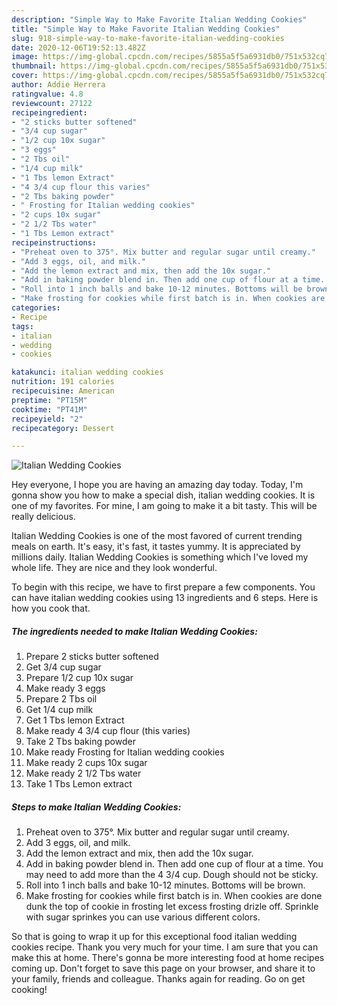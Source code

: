 ```yaml
---
description: "Simple Way to Make Favorite Italian Wedding Cookies"
title: "Simple Way to Make Favorite Italian Wedding Cookies"
slug: 918-simple-way-to-make-favorite-italian-wedding-cookies
date: 2020-12-06T19:52:13.482Z
image: https://img-global.cpcdn.com/recipes/5855a5f5a6931db0/751x532cq70/italian-wedding-cookies-recipe-main-photo.jpg
thumbnail: https://img-global.cpcdn.com/recipes/5855a5f5a6931db0/751x532cq70/italian-wedding-cookies-recipe-main-photo.jpg
cover: https://img-global.cpcdn.com/recipes/5855a5f5a6931db0/751x532cq70/italian-wedding-cookies-recipe-main-photo.jpg
author: Addie Herrera
ratingvalue: 4.8
reviewcount: 27122
recipeingredient:
- "2 sticks butter softened"
- "3/4 cup sugar"
- "1/2 cup 10x sugar"
- "3 eggs"
- "2 Tbs oil"
- "1/4 cup milk"
- "1 Tbs lemon Extract"
- "4 3/4 cup flour this varies"
- "2 Tbs baking powder"
- " Frosting for Italian wedding cookies"
- "2 cups 10x sugar"
- "2 1/2 Tbs water"
- "1 Tbs Lemon extract"
recipeinstructions:
- "Preheat oven to 375°. Mix butter and regular sugar until creamy."
- "Add 3 eggs, oil, and milk."
- "Add the lemon extract and mix, then add the 10x sugar."
- "Add in baking powder blend in. Then add one cup of flour at a time. You may need to add more than the 4 3/4 cup. Dough should not be sticky."
- "Roll into 1 inch balls and bake 10-12 minutes. Bottoms will be brown."
- "Make frosting for cookies while first batch is in. When cookies are done dunk the top of cookie in frosting let excess frosting drizle off. Sprinkle with sugar sprinkes you can use various different colors."
categories:
- Recipe
tags:
- italian
- wedding
- cookies

katakunci: italian wedding cookies 
nutrition: 191 calories
recipecuisine: American
preptime: "PT15M"
cooktime: "PT41M"
recipeyield: "2"
recipecategory: Dessert

---
```



![Italian Wedding Cookies](https://img-global.cpcdn.com/recipes/5855a5f5a6931db0/751x532cq70/italian-wedding-cookies-recipe-main-photo.jpg)

Hey everyone, I hope you are having an amazing day today. Today, I'm gonna show you how to make a special dish, italian wedding cookies. It is one of my favorites. For mine, I am going to make it a bit tasty. This will be really delicious.



Italian Wedding Cookies is one of the most favored of current trending meals on earth. It's easy, it's fast, it tastes yummy. It is appreciated by millions daily. Italian Wedding Cookies is something which I've loved my whole life. They are nice and they look wonderful.


To begin with this recipe, we have to first prepare a few components. You can have italian wedding cookies using 13 ingredients and 6 steps. Here is how you cook that.

<!--inarticleads1-->

##### The ingredients needed to make Italian Wedding Cookies:

1. Prepare 2 sticks butter softened
1. Get 3/4 cup sugar
1. Prepare 1/2 cup 10x sugar
1. Make ready 3 eggs
1. Prepare 2 Tbs oil
1. Get 1/4 cup milk
1. Get 1 Tbs lemon Extract
1. Make ready 4 3/4 cup flour (this varies)
1. Take 2 Tbs baking powder
1. Make ready  Frosting for Italian wedding cookies
1. Make ready 2 cups 10x sugar
1. Make ready 2 1/2 Tbs water
1. Take 1 Tbs Lemon extract




<!--inarticleads2-->

##### Steps to make Italian Wedding Cookies:

1. Preheat oven to 375°. Mix butter and regular sugar until creamy.
1. Add 3 eggs, oil, and milk.
1. Add the lemon extract and mix, then add the 10x sugar.
1. Add in baking powder blend in. Then add one cup of flour at a time. You may need to add more than the 4 3/4 cup. Dough should not be sticky.
1. Roll into 1 inch balls and bake 10-12 minutes. Bottoms will be brown.
1. Make frosting for cookies while first batch is in. When cookies are done dunk the top of cookie in frosting let excess frosting drizle off. Sprinkle with sugar sprinkes you can use various different colors.




So that is going to wrap it up for this exceptional food italian wedding cookies recipe. Thank you very much for your time. I am sure that you can make this at home. There's gonna be more interesting food at home recipes coming up. Don't forget to save this page on your browser, and share it to your family, friends and colleague. Thanks again for reading. Go on get cooking!
